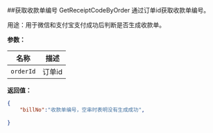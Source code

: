 ﻿##获取收款单编号 GetReceiptCodeByOrder
通过订单id获取收款单编号。


用途：用于微信和支付宝支付成功后判断是否生成收款单。

**参数：**

名称 |  描述
------| ------
`orderId` | 订单id



**返回值：**
``` json
{			
	"billNo":"收款单编号，空串时表明没有生成成功",
	
}
```


